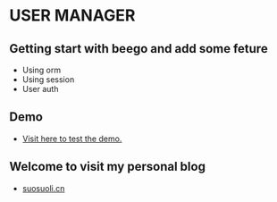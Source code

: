 USER MANAGER
===

## Getting start with beego and add some feture

- Using orm
- Using session
- User auth

## Demo

- [Visit here to test the demo.](http://www.suosuoli.cn:8086/user/home)


## Welcome to visit my personal blog

- [suosuoli.cn](https://www.suosuoli.cn)
